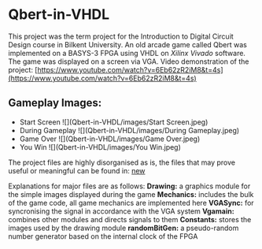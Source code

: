 # Qbert-in-VHDL
This project was the term project for the Introduction to Digital Circuit Design course in Bilkent University. An old arcade game called Qbert was implemented on a BASYS-3 FPGA using VHDL on _Xilinx Vivado_ software. The game was displayed on a screen via VGA.
Video demonstration of the project: [https://www.youtube.com/watch?v=6Eb62zR2iM8&t=4s](https://www.youtube.com/watch?v=6Eb62zR2iM8&t=4s)

## Gameplay Images:
* Start Screen
![](Qbert-in-VHDL/images/Start Screen.jpeg)
* During Gameplay
![](Qbert-in-VHDL/images/During Gameplay.jpeg)
* Game Over
![](Qbert-in-VHDL/images/Game Over.jpeg)
* You Win
![](Qbert-in-VHDL/images/You Win.jpeg)


The project files are highly disorganised as is, the files that may prove useful or meaningful can be found in: [new](https://github.com/Ertugrulmert/Qbert-in-VHDL/tree/master/final%20changes.srcs/sources_1/new)

Explanations for major files are as follows:
**Drawing:** a graphics module for the simple images displayed during the game
**Mechanics:** includes the bulk of the game code, all game mechanics are implemented here
**VGASync:** for syncronising the signal in accordance with the VGA system
**Vgamain:** combines other modules and directs signals to them
**Constants:** stores the images used by the drawing module
**randomBitGen:** a pseudo-random number generator based on the internal clock of the FPGA
